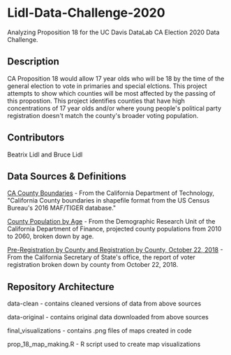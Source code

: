 # Lidl-Data-Challenge-2020
Analyzing Proposition 18 for the UC Davis DataLab CA Election 2020 Data Challenge.

## Description
CA Proposition 18 would allow 17 year olds who will be 18 by the time of the general election to vote in primaries and special elctions. This project attempts to show which counties will be most affected by the passing of this propostion. This project identifies counties that have high concentrations of 17 year olds and/or where young people's political party registration doesn't match the county's broader voting population. 

## Contributors
Beatrix Lidl and Bruce Lidl

## Data Sources & Definitions
[CA County Boundaries](https://data.ca.gov/dataset/ca-geographic-boundaries/resource/b0007416-a325-4777-9295-368ea6b710e6) - From the California Department of Technology, "California County boundaries in shapefile format from the US Census Bureau's 2016 MAF/TIGER database."

[County Population by Age](http://www.dof.ca.gov/Forecasting/Demographics/Projections/) - From the Demographic Research Unit of the California Department of Finance, projected county populations from 2010 to 2060, broken down by age. 

[Pre-Registration by County and Registration by County, October 22, 2018](https://www.sos.ca.gov/elections/report-registration/15-day-gen-2018) - From the California Secretary of State's office, the report of voter registration broken down by county from October 22, 2018. 

## Repository Architecture
data-clean - contains cleaned versions of data from above sources

data-original - contains original data downloaded from above sources

final_visualizations - contains .png files of maps created in code

prop_18_map_making.R - R script used to create map visualizations

